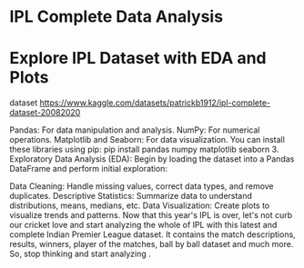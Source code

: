 # IPL Complete Data Analysis
# Explore IPL Dataset with EDA and Plots

dataset https://www.kaggle.com/datasets/patrickb1912/ipl-complete-dataset-20082020


Pandas: For data manipulation and analysis.
NumPy: For numerical operations.
Matplotlib and Seaborn: For data visualization.
You can install these libraries using pip:
pip install pandas numpy matplotlib seaborn
3. Exploratory Data Analysis (EDA): Begin by loading the dataset into a Pandas DataFrame and perform initial exploration:

Data Cleaning: Handle missing values, correct data types, and remove duplicates.
Descriptive Statistics: Summarize data to understand distributions, means, medians, etc.
Data Visualization: Create plots to visualize trends and patterns.
Now that this year's IPL is over, let's not curb our cricket love and start analyzing the whole of IPL with this latest and complete Indian Premier League dataset. It contains the match descriptions, results, winners, player of the matches, ball by ball dataset and much more. So, stop thinking and start analyzing .
